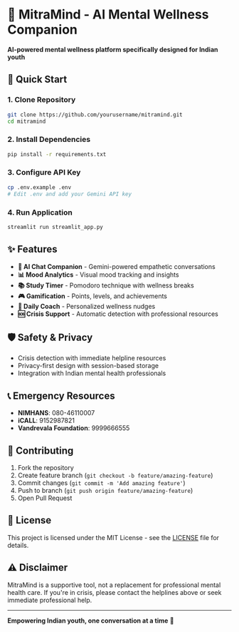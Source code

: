# 🌱 MitraMind - AI Mental Wellness Companion

**AI-powered mental wellness platform specifically designed for Indian youth**

## 🚀 Quick Start

### 1. Clone Repository
```bash
git clone https://github.com/yourusername/mitramind.git
cd mitramind
```

### 2. Install Dependencies
```bash
pip install -r requirements.txt
```

### 3. Configure API Key
```bash
cp .env.example .env
# Edit .env and add your Gemini API key
```

### 4. Run Application
```bash
streamlit run streamlit_app.py
```

## ✨ Features

- **🤖 AI Chat Companion** - Gemini-powered empathetic conversations
- **📊 Mood Analytics** - Visual mood tracking and insights
- **📚 Study Timer** - Pomodoro technique with wellness breaks
- **🎮 Gamification** - Points, levels, and achievements
- **🌟 Daily Coach** - Personalized wellness nudges
- **🆘 Crisis Support** - Automatic detection with professional resources

## 🛡️ Safety & Privacy

- Crisis detection with immediate helpline resources
- Privacy-first design with session-based storage
- Integration with Indian mental health professionals

## 📞 Emergency Resources

- **NIMHANS**: 080-46110007
- **iCALL**: 9152987821
- **Vandrevala Foundation**: 9999666555

## 🤝 Contributing

1. Fork the repository
2. Create feature branch (`git checkout -b feature/amazing-feature`)
3. Commit changes (`git commit -m 'Add amazing feature'`)
4. Push to branch (`git push origin feature/amazing-feature`)
5. Open Pull Request

## 📄 License

This project is licensed under the MIT License - see the [LICENSE](LICENSE) file for details.

## ⚠️ Disclaimer

MitraMind is a supportive tool, not a replacement for professional mental health care. If you're in crisis, please contact the helplines above or seek immediate professional help.

---

**Empowering Indian youth, one conversation at a time** 🌱